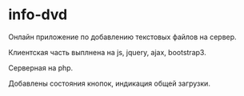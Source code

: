 # info-dvd

Онлайн приложение по добавлению текстовых файлов на сервер. 

Клиентская часть выплнена на js, jquery, ajax, bootstrap3.

Серверная на php. 

Добавлены состояния кнопок, индикация общей загрузки.

